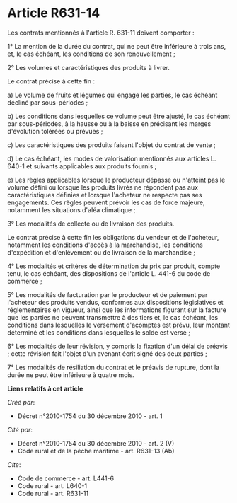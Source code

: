 # Article R631-14

Les contrats mentionnés à l'article R. 631-11 doivent comporter : 

1° La mention de la durée du contrat, qui ne peut être inférieure à trois ans, et, le cas échéant, les conditions de son
renouvellement ; 

2° Les volumes et caractéristiques des produits à livrer. 

Le contrat précise à cette fin : 

a) Le volume de fruits et légumes qui engage les parties, le cas échéant décliné par sous-périodes ; 

b) Les conditions dans lesquelles ce volume peut être ajusté, le cas échéant par sous-périodes, à la hausse ou à la baisse en
précisant les marges d'évolution tolérées ou prévues ; 

c) Les caractéristiques des produits faisant l'objet du contrat de vente ; 

d) Le cas échéant, les modes de valorisation mentionnés aux articles L. 640-1 et suivants applicables aux produits fournis ; 

e) Les règles applicables lorsque le producteur dépasse ou n'atteint pas le volume défini ou lorsque les produits livrés ne
répondent pas aux caractéristiques définies et lorsque l'acheteur ne respecte pas ses engagements. Ces règles peuvent prévoir
les cas de force majeure, notamment les situations d'aléa climatique ; 

3° Les modalités de collecte ou de livraison des produits. 

Le contrat précise à cette fin les obligations du vendeur et de l'acheteur, notamment les conditions d'accès à la
marchandise, les conditions d'expédition et d'enlèvement ou de livraison de la marchandise ; 

4° Les modalités et critères de détermination du prix par produit, compte tenu, le cas échéant, des dispositions de l'article
L. 441-6 du code de commerce ; 

5° Les modalités de facturation par le producteur et de paiement par l'acheteur des produits vendus, conformes aux
dispositions législatives et réglementaires en vigueur, ainsi que les informations figurant sur la facture que les parties ne
peuvent transmettre à des tiers et, le cas échéant, les conditions dans lesquelles le versement d'acomptes est prévu, leur
montant déterminé et les conditions dans lesquelles le solde est versé ; 

6° Les modalités de leur révision, y compris la fixation d'un délai de préavis ; cette révision fait l'objet d'un avenant
écrit signé des deux parties ; 

7° Les modalités de résiliation du contrat et le préavis de rupture, dont la durée ne peut être inférieure à quatre mois.

**Liens relatifs à cet article**

_Créé par_:

  - Décret n°2010-1754 du 30 décembre 2010 - art. 1

_Cité par_:

  - Décret n°2010-1754 du 30 décembre 2010 - art. 2 (V)
  - Code rural et de la pêche maritime - art. R631-13 (Ab)

_Cite_:

  - Code de commerce - art. L441-6
  - Code rural - art. L640-1
  - Code rural - art. R631-11
